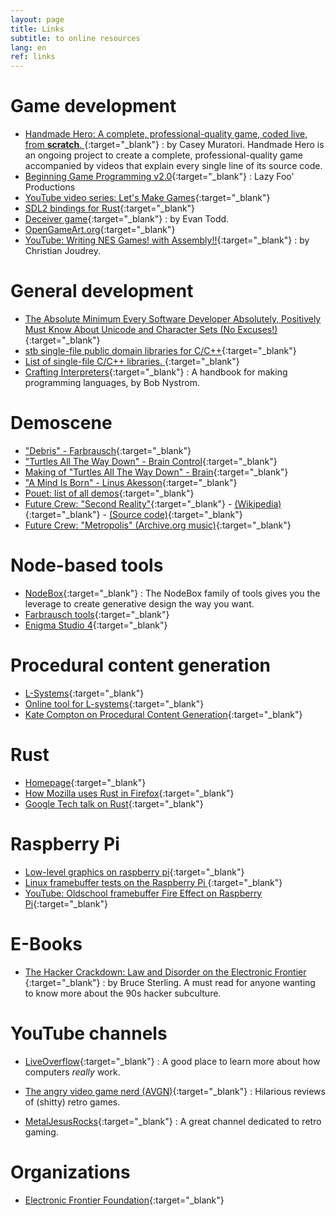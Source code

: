 ```yaml
---
layout: page
title: Links
subtitle: to online resources
lang: en
ref: links
---
```


# Game development
- [Handmade Hero: A complete, professional-quality game, coded live, from __scratch__. ](https://hero.handmade.network/episodes){:target="_blank"}
: by Casey Muratori. Handmade Hero is an ongoing project to create a complete, professional-quality game accompanied by videos that explain every single line of its source code.
- [Beginning Game Programming v2.0](http://lazyfoo.net/tutorials/SDL/index.php){:target="_blank"}
: Lazy Foo' Productions
- [YouTube video series: Let's Make Games](https://www.youtube.com/user/creaper/videos){:target="_blank"}
- [SDL2 bindings for Rust](https://github.com/Rust-SDL2/rust-sdl2){:target="_blank"}
- [Deceiver game](http://deceivergame.com/){:target="_blank"}
: by Evan Todd.
- [OpenGameArt.org](https://opengameart.org/){:target="_blank"}
- [YouTube: Writing NES Games! with Assembly!!](https://www.youtube.com/watch?v=IbS7uEsHV_A){:target="_blank"}
: by Christian Joudrey.

# General development
- [The Absolute Minimum Every Software Developer Absolutely, Positively Must Know About Unicode and Character Sets (No Excuses!)](https://www.joelonsoftware.com/2003/10/08/the-absolute-minimum-every-software-developer-absolutely-positively-must-know-about-unicode-and-character-sets-no-excuses/){:target="_blank"}
- [stb single-file public domain libraries for C/C++](https://github.com/nothings/stb){:target="_blank"}
- [List of single-file C/C++ libraries. ](https://github.com/nothings/single_file_libs){:target="_blank"}
- [Crafting Interpreters](http://craftinginterpreters.com/){:target="_blank"}
: A handbook for making programming languages, by Bob Nystrom.

# Demoscene
- ["Debris" - Farbrausch](http://www.pouet.net/prod.php?which=30244){:target="_blank"}
- ["Turtles All The Way Down" - Brain Control](http://www.pouet.net/prod.php?which=61204){:target="_blank"}
- [Making of "Turtles All The Way Down" - Brain](https://geidav.wordpress.com/2013/04/14/making-of-turtles-all-the-way-down/){:target="_blank"}
- ["A Mind Is Born" - Linus Akesson](https://linusakesson.net/scene/a-mind-is-born/){:target="_blank"}
- [Pouet: list of all demos](http://www.pouet.net/prodlist.php?order=views){:target="_blank"}
- [Future Crew: "Second Reality"](https://www.youtube.com/watch?v=rFv7mHTf0nA&t=568s){:target="_blank"} - [(Wikipedia)](https://en.wikipedia.org/wiki/Second_Reality){:target="_blank"} - [(Source code)](https://github.com/mtuomi/SecondReality){:target="_blank"}
- [Future Crew: "Metropolis" (Archive.org music)](https://archive.org/details/futurecrew-metropolis){:target="_blank"}

# Node-based tools
- [NodeBox](https://www.nodebox.net/){:target="_blank"}
: The NodeBox family of tools gives you the leverage to create generative design the way you want.
- [Farbrausch tools](https://github.com/farbrausch/fr_public){:target="_blank"}
- [Enigma Studio 4](https://github.com/enigmastudio/Enigma-Studio-4){:target="_blank"}

# Procedural content generation
- [L-Systems](https://en.wikipedia.org/wiki/L-system){:target="_blank"}
- [Online tool for L-systems](http://www.kevs3d.co.uk/dev/lsystems/){:target="_blank"}
- [Kate Compton on Procedural Content Generation](https://www.youtube.com/watch?v=WumyfLEa6bU){:target="_blank"}

# Rust
- [Homepage](https://www.rust-lang.org/en-US/){:target="_blank"}
- [How Mozilla uses Rust in Firefox](https://blog.rust-lang.org/2017/11/14/Fearless-Concurrency-In-Firefox-Quantum.html){:target="_blank"}
- [Google Tech talk on Rust](https://www.youtube.com/watch?v=d1uraoHM8Gg
){:target="_blank"}

# Raspberry Pi
- [Low-level graphics on raspberry pi](https://raspberrycompote.blogspot.be/2012/12/low-level-graphics-on-raspberry-pi-part_9509.html){:target="_blank"}
- [Linux framebuffer tests on the Raspberry Pi ](https://github.com/drmad/rpi-framebuffer){:target="_blank"}
- [YouTube: Oldschool framebuffer Fire Effect on Raspberry Pi](https://www.youtube.com/watch?v=O2NAr2LjTTM){:target="_blank"}

# E-Books
- [The Hacker Crackdown: Law and Disorder on the Electronic Frontier ](http://www.mit.edu/hacker/hacker.html){:target="_blank"}
: by Bruce Sterling. A must read for anyone wanting to know more about the
 90s hacker subculture.

# YouTube channels
- [LiveOverflow](https://www.youtube.com/LiveOverflowCTF){:target="_blank"}
: A good place to learn more about how computers _really_ work.

- [The angry video game nerd (AVGN)](https://www.youtube.com/watch?v=ut3n8-9JM5o){:target="_blank"}
: Hilarious reviews of (shitty) retro games.

- [MetalJesusRocks](https://www.youtube.com/user/MetalJesusRocks){:target="_blank"}
: A great channel dedicated to retro gaming.


# Organizations
- [Electronic Frontier Foundation](https://www.eff.org/){:target="_blank"}
